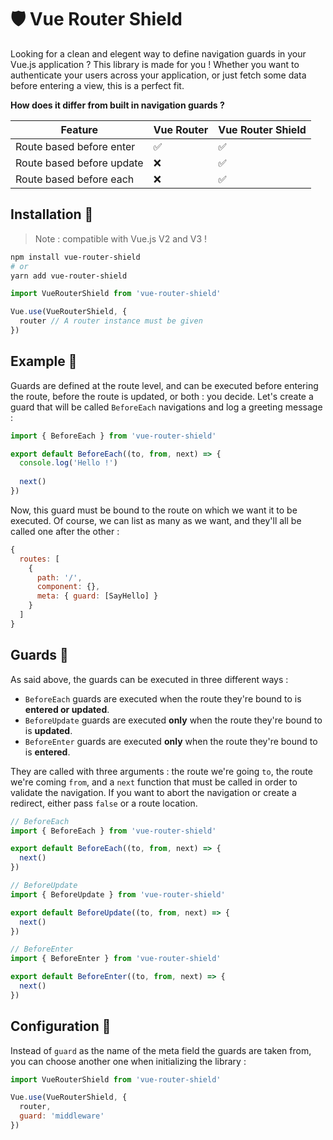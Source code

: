 # 🛡 Vue Router Shield

Looking for a clean and elegent way to define navigation guards in your Vue.js application ? This library is made for you ! Whether you want to authenticate your users across your application, or just fetch some data before entering a view, this is a perfect fit.

**How does it differ from built in navigation guards ?**

| Feature                   | Vue Router | Vue Router Shield |
|---------------------------|------------|-------------------|
| Route based before enter  | ✅         | ✅                 |
| Route based before update | ❌         | ✅                 |
| Route based before each   | ❌         | ✅                 |

## Installation 🔽

> Note : compatible with Vue.js V2 and V3 !

```bash
npm install vue-router-shield
# or
yarn add vue-router-shield
```

```js
import VueRouterShield from 'vue-router-shield'

Vue.use(VueRouterShield, {
  router // A router instance must be given
})
```

## Example 🔽

Guards are defined at the route level, and can be executed before entering the route, before the route is updated, or both : you decide. Let's create a guard that will be called `BeforeEach` navigations and log a greeting message :

```js
import { BeforeEach } from 'vue-router-shield'

export default BeforeEach((to, from, next) => {
  console.log('Hello !')
  
  next()
})
```

Now, this guard must be bound to the route on which we want it to be executed. Of course, we can list as many as we want, and they'll all be called one after the other :

```js
{
  routes: [
    {
      path: '/',
      component: {},
      meta: { guard: [SayHello] }
    }
  ]
}
```

## Guards 🔽

As said above, the guards can be executed in three different ways :

- `BeforeEach` guards are executed when the route they're bound to is **entered or updated**.
- `BeforeUpdate` guards are executed **only** when the route they're bound to is **updated**.
- `BeforeEnter` guards are executed **only** when the route they're bound to is **entered**.

They are called with three arguments : the route we're going `to`, the route we're coming `from`, and a `next` function that must be called in order to validate the navigation. If you want to abort the navigation or create a redirect, either pass `false` or a route location.

```js
// BeforeEach
import { BeforeEach } from 'vue-router-shield'

export default BeforeEach((to, from, next) => {
  next()
})

// BeforeUpdate
import { BeforeUpdate } from 'vue-router-shield'

export default BeforeUpdate((to, from, next) => {
  next()
})

// BeforeEnter
import { BeforeEnter } from 'vue-router-shield'

export default BeforeEnter((to, from, next) => {
  next()
})
```

## Configuration 🔽

Instead of `guard` as the name of the meta field the guards are taken from, you can choose another one when initializing the library :

```js
import VueRouterShield from 'vue-router-shield'

Vue.use(VueRouterShield, {
  router,
  guard: 'middleware'
})
```

